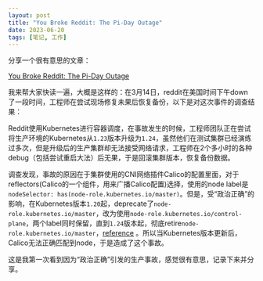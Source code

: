 ```yaml
---
layout: post
title: "You Broke Reddit: The Pi-Day Outage"
date: 2023-06-20
tags: [笔记, 工作]
---
```


分享一个很有意思的文章：

[You Broke Reddit: The Pi-Day Outage](https://www.reddit.com/r/RedditEng/comments/11xx5o0/you_broke_reddit_the_piday_outage/)

我来帮大家快读一遍，大概是这样的：在3月14日，reddit在美国时间下午down了一段时间，工程师在尝试现场修复未果后恢复备份，以下是对这次事件的调查结果：

Reddit使用Kubernetes进行容器调度，在事故发生的时候，工程师团队正在尝试将生产环境的Kubernetes从`1.23`版本升级为`1.24`，虽然他们在测试集群已经演练过多次，但是升级后的生产集群却无法接受网络请求，工程师在2个多小时的各种debug（包括尝试重启大法）后无果，于是回滚集群版本，恢复备份数据。

调查发现，事故的原因在于集群使用的CNI网络插件Calico的配置里面，对于reflectors(Calico的一个组件，用来广播Calico配置)选择，使用的node label是`nodeSelector: has(node-role.kubernetes.io/master)`。但是，受“政治正确”的影响，在Kubernetes版本`1.20`起，deprecate了`node-role.kubernetes.io/master`，改为使用`node-role.kubernetes.io/control-plane`，两个label同时保留，直到`1.24`版本起，彻底retire`node-role.kubernetes.io/master`，[reference](https://github.com/kubernetes/enhancements/tree/master/keps/sig-cluster-lifecycle/kubeadm/2067-rename-master-label-taint) 。所以当Kubernetes版本更新后，Calico无法正确匹配到node，于是造成了这个事故。

这是我第一次看到因为“政治正确”引发的生产事故，感觉很有意思，记录下来并分享。
